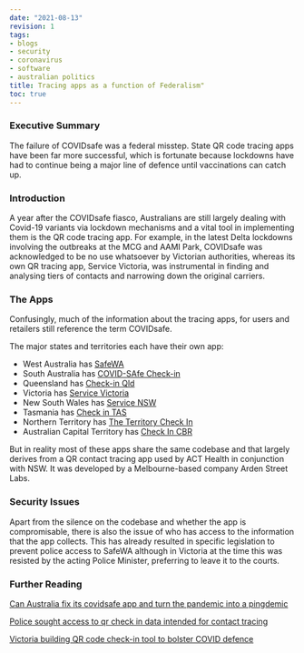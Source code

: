 ```yaml
---
date: "2021-08-13"
revision: 1
tags:
- blogs
- security
- coronavirus
- software
- australian politics
title: Tracing apps as a function of Federalism"
toc: true
---
```


### Executive Summary

The failure of COVIDsafe was a federal misstep. State QR code tracing apps
have been far more successful, which is fortunate because lockdowns have had
to continue being a major line of defence until vaccinations can catch up.

### Introduction

A year after the COVIDsafe fiasco, Australians are still largely dealing with
Covid-19 variants via lockdown mechanisms and a vital tool in implementing
them is the QR code tracing app. For example, in the latest Delta lockdowns
involving the outbreaks at the MCG and AAMI Park, COVIDsafe was acknowledged
to be no use whatsoever by Victorian authorities, whereas its own QR tracing
app, Service Victoria, was instrumental in finding and analysing tiers of
contacts and narrowing down the original carriers.

### The Apps

Confusingly, much of the information about the tracing apps, for users and
retailers still reference the term COVIDsafe.

The major states and territories each have their own app:

* West Australia has [SafeWA](https://www.wa.gov.au/organisation/covid-communications/covid-19-coronavirus-safewa)
* South Australia has [COVID-SAfe  Check-in](https://www.sa.gov.au/mysagov/covid-safe-check-in)
* Queensland has [Check-in Qld](https://www.covid19.qld.gov.au/check-in-qld)
* Victoria has [Service  Victoria](https://www.coronavirus.vic.gov.au/checking-in-qr-codes)
* New South Wales has [Service  NSW](https://www.service.nsw.gov.au/transaction/check-covid-safe-business-service-nsw-app)
* Tasmania has [Check in TAS](https://www.coronavirus.tas.gov.au/check-in-tas)
* Northern Territory has [The Territory Check  In](https://coronavirus.nt.gov.au/stay-safe/check-in-app)
* Australian Capital Territory has [Check In  CBR](https://www.covid19.act.gov.au/business-and-work/check-in-cbr)

But in reality most of these apps share the same codebase and that largely
derives from a QR contact tracing app used by ACT Health in conjunction with
NSW. It was developed by a Melbourne-based company Arden Street Labs.

### Security Issues

Apart from the silence on the codebase and whether the app is compromisable,
there is also the issue of who has access to the information that the app
collects. This has already resulted in specific legislation to prevent police
access to SafeWA although in Victoria at the time this was
resisted by the acting Police Minister, preferring to leave it to the courts.

### Further Reading

[Can Australia fix its covidsafe app and turn the pandemic into a pingdemic](https://www.theguardian.com/world/2021/jul/31/can-australia-fix-its-covidsafe-app-and-turn-the-pandemic-into-a-pingdemic)

[Police sought access to qr check in data intended for contact tracing](https://www.theage.com.au/politics/victoria/police-sought-access-to-qr-check-in-data-intended-for-contact-tracing-20210621-p582x4.html)

[Victoria building QR code check-in tool to bolster COVID defence](https://www.theage.com.au/national/victoria/act-offers-victoria-free-contact-tracing-app-hailed-as-key-to-territory-s-covid-defence-20201027-p56912.html)
